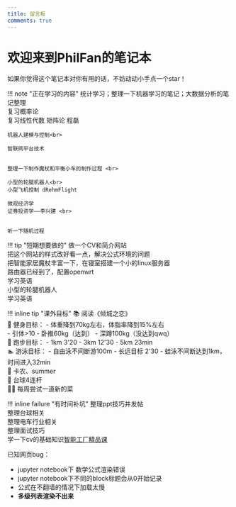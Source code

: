 ```yaml
---
title: 留言板
comments: true
---
```


# 欢迎来到PhilFan的笔记本

如果你觉得这个笔记本对你有用的话，不妨动动小手点一个star！

!!! note "正在学习的内容"
    统计学习；整理一下机器学习的笔记；大数据分析的笔记整理 <br>
    复习概率论 <br> 
    复习线性代数 矩阵论 程磊 <br> 
    
    机器人建模与控制<br>

    智联网平台技术


    整理一下制作魔杖和平衡小车的制作过程 <br>
    
    小型的轮腿机器人<br>
    小型飞机控制 dRehmFlight

    微观经济学
    证券投资学——李兴建 <br>
    
    
    听一下随机过程
    

!!! tip "短期想要做的"
    做一个CV和简介网站<br>
    把这个网站的样式改好看一点，解决公式环境的问题<br>
    把智能家居魔杖丰富一下，在寝室搭建一个小的linux服务器<br>
    路由器已经到了，配置openwrt<br>
    学习英语<br>
    小型的轮腿机器人<br>
    学习英语


    
!!! inline tip "课外目标"
    📚 阅读《倾城之恋》<br>
    💪 健身目标：
        - 体重降到70kg左右，体脂率降到15%左右<br>
        - 引体>10
        - 卧推60kg（达到）
        - 深蹲100kg（没达到qwq）<br>
    🏃 跑步目标：
        - 1km 3'20
        - 3km 12'30 
        - 5km 23min<br>
    🏊 游泳目标：
        - 自由泳不间断游100m
        - 长远目标 2'30
        - 蛙泳不间断达到1km，时间进入32min<br>
    🎹 卡农、summer<br>
    🎱 台球4连杆<br>
    🧑‍🍳 每周尝试一道新的菜

!!! inline failure "有时间补坑"
    整理ppt技巧并发帖<br>
    整理台球相关<br>
    整理电车行业相关<br>
    整理面试技巧<br>
    学一下cv的基础知识[智能工厂精品课](https://github.com/haodong2000/Vision2022/tree/2023)



已知网页bug：

- jupyter notebook下 数学公式渲染错误
- jupyter notebook下不同的block标题会从0开始记录
- 公式在不翻墙的情况下加载太慢
- **多级列表渲染不出来**